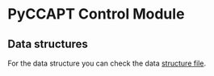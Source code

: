# PyCCAPT Control Module



## Data structures

For the data structure you can  check the data [structure file](https://github.com/mmonajem/pyccapt/blob/main/pyccat/control/data_structure.md).

